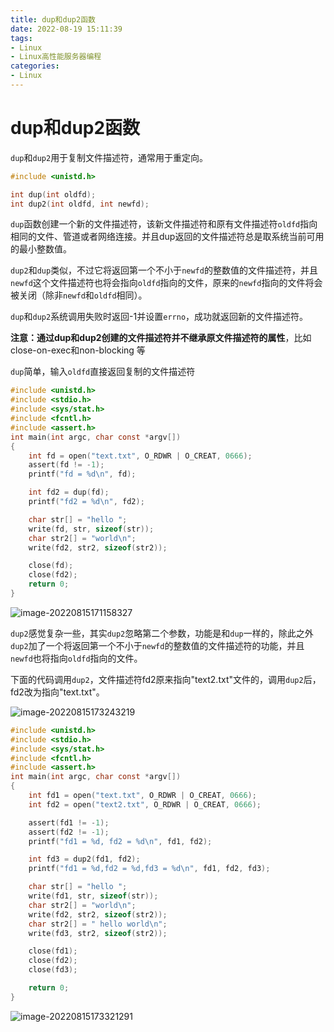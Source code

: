 ```yaml
---
title: dup和dup2函数
date: 2022-08-19 15:11:39
tags:
- Linux
- Linux高性能服务器编程
categories:
- Linux
---
```


# dup和dup2函数

`dup`和`dup2`用于复制文件描述符，通常用于重定向。

```c
#include <unistd.h>

int dup(int oldfd);
int dup2(int oldfd, int newfd);
```

`dup`函数创建一个新的文件描述符，该新文件描述符和原有文件描述符`oldfd`指向相同的文件、管道或者网络连接。并且dup返回的文件描述符总是取系统当前可用的最小整数值。

`dup2`和`dup`类似，不过它将返回第一个不小于`newfd`的整数值的文件描述符，并且`newfd`这个文件描述符也将会指向`oldfd`指向的文件，原来的`newfd`指向的文件将会被关闭（除非`newfd`和`oldfd`相同）。

`dup`和`dup2`系统调用失败时返回-1并设置`errno`，成功就返回新的文件描述符。

**注意：**通过dup和dup2创建的文件描述符并**不继承原文件描述符的属性**，比如close-on-exec和non-blocking 等

<!--more-->

`dup`简单，输入`oldfd`直接返回复制的文件描述符

```c
#include <unistd.h>
#include <stdio.h>
#include <sys/stat.h>
#include <fcntl.h>
#include <assert.h>
int main(int argc, char const *argv[])
{
    int fd = open("text.txt", O_RDWR | O_CREAT, 0666);
    assert(fd != -1);
    printf("fd = %d\n", fd);

    int fd2 = dup(fd);
    printf("fd2 = %d\n", fd2);

    char str[] = "hello ";
    write(fd, str, sizeof(str));
    char str2[] = "world\n";
    write(fd2, str2, sizeof(str2));

    close(fd);
    close(fd2);
    return 0;
}
```

![image-20220815171158327](https://cdn.jsdelivr.net/gh/zhou-ning/blog-image-bed@main/Linux/image-20220815171158327.png)

`dup2`感觉复杂一些，其实`dup2`忽略第二个参数，功能是和`dup`一样的，除此之外`dup2`加了一个将返回第一个不小于`newfd`的整数值的文件描述符的功能，并且`newfd`也将指向`oldfd`指向的文件。

下面的代码调用`dup2`，文件描述符fd2原来指向"text2.txt"文件的，调用`dup2`后，fd2改为指向"text.txt"。

![image-20220815173243219](https://cdn.jsdelivr.net/gh/zhou-ning/blog-image-bed@main/Linux/image-20220815173243219.png)

```c
#include <unistd.h>
#include <stdio.h>
#include <sys/stat.h>
#include <fcntl.h>
#include <assert.h>
int main(int argc, char const *argv[])
{
    int fd1 = open("text.txt", O_RDWR | O_CREAT, 0666);
    int fd2 = open("text2.txt", O_RDWR | O_CREAT, 0666);

    assert(fd1 != -1);
    assert(fd2 != -1);
    printf("fd1 = %d, fd2 = %d\n", fd1, fd2);

    int fd3 = dup2(fd1, fd2);
    printf("fd1 = %d,fd2 = %d,fd3 = %d\n", fd1, fd2, fd3);

    char str[] = "hello ";
    write(fd1, str, sizeof(str));
    char str2[] = "world\n";
    write(fd2, str2, sizeof(str2));
    char str2[] = " hello world\n";
    write(fd3, str2, sizeof(str2));

    close(fd1);
    close(fd2);
    close(fd3);

    return 0;
}
```

![image-20220815173321291](https://cdn.jsdelivr.net/gh/zhou-ning/blog-image-bed@main/Linux/image-20220815173321291.png)

